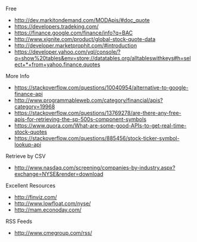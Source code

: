 Free

* http://dev.markitondemand.com/MODApis/#doc_quote
* https://developers.tradeking.com/
* https://finance.google.com/finance/info?q=BAC
* http://www.xignite.com/product/global-stock-quote-data
* http://developer.marketprophit.com/#introduction
* https://developer.yahoo.com/yql/console/?q=show%20tables&env=store://datatables.org/alltableswithkeys#h=select+*+from+yahoo.finance.quotes

More Info
* https://stackoverflow.com/questions/10040954/alternative-to-google-finance-api
* http://www.programmableweb.com/category/financial/apis?category=19968
* https://stackoverflow.com/questions/13769278/are-there-any-free-apis-for-retrieving-the-sp-500s-component-symbols
* https://www.quora.com/What-are-some-good-APIs-to-get-real-time-stock-quotes
* https://stackoverflow.com/questions/885456/stock-ticker-symbol-lookup-api

Retrieve by CSV
* http://www.nasdaq.com/screening/companies-by-industry.aspx?exchange=NYSE&render=download

Excellent Resources
* http://finviz.com/
* http://www.lowfloat.com/nyse/
* http://mam.econoday.com/

RSS Feeds
* http://www.cmegroup.com/rss/

